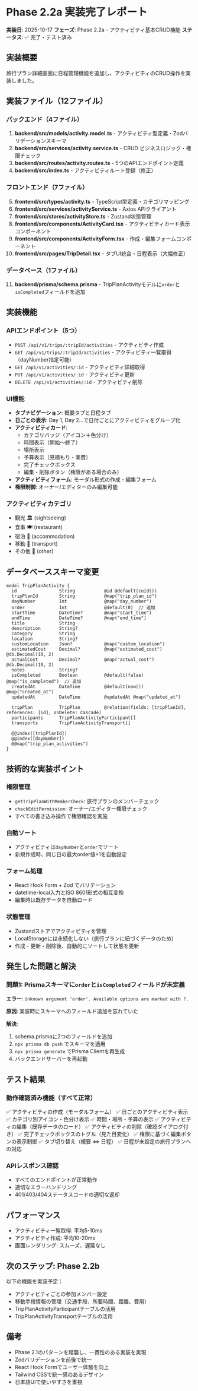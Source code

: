 # Phase 2.2a 実装完了レポート

**実装日**: 2025-10-17
**フェーズ**: Phase 2.2a - アクティビティ基本CRUD機能
**ステータス**: ✅ 完了・テスト済み

## 実装概要

旅行プラン詳細画面に日程管理機能を追加し、アクティビティのCRUD操作を実装しました。

## 実装ファイル（12ファイル）

### バックエンド（4ファイル）
1. **backend/src/models/activity.model.ts** - アクティビティ型定義・Zodバリデーションスキーマ
2. **backend/src/services/activity.service.ts** - CRUD ビジネスロジック・権限チェック
3. **backend/src/routes/activity.routes.ts** - 5つのAPIエンドポイント定義
4. **backend/src/index.ts** - アクティビティルート登録（修正）

### フロントエンド（7ファイル）
5. **frontend/src/types/activity.ts** - TypeScript型定義・カテゴリマッピング
6. **frontend/src/services/activityService.ts** - Axios APIクライアント
7. **frontend/src/stores/activityStore.ts** - Zustand状態管理
8. **frontend/src/components/ActivityCard.tsx** - アクティビティカード表示コンポーネント
9. **frontend/src/components/ActivityForm.tsx** - 作成・編集フォームコンポーネント
10. **frontend/src/pages/TripDetail.tsx** - タブUI統合・日程表示（大幅修正）

### データベース（1ファイル）
11. **backend/prisma/schema.prisma** - TripPlanActivityモデルに`order`と`isCompleted`フィールドを追加

## 実装機能

### APIエンドポイント（5つ）
- `POST /api/v1/trips/:tripId/activities` - アクティビティ作成
- `GET /api/v1/trips/:tripId/activities` - アクティビティ一覧取得（dayNumber指定可能）
- `GET /api/v1/activities/:id` - アクティビティ詳細取得
- `PUT /api/v1/activities/:id` - アクティビティ更新
- `DELETE /api/v1/activities/:id` - アクティビティ削除

### UI機能
- **タブナビゲーション**: 概要タブと日程タブ
- **日ごとの表示**: Day 1, Day 2...で日付ごとにアクティビティをグループ化
- **アクティビティカード**:
  - カテゴリバッジ（アイコン＋色分け）
  - 時間表示（開始〜終了）
  - 場所表示
  - 予算表示（見積もり・実費）
  - 完了チェックボックス
  - 編集・削除ボタン（権限がある場合のみ）
- **アクティビティフォーム**: モーダル形式の作成・編集フォーム
- **権限制御**: オーナー/エディターのみ編集可能

### アクティビティカテゴリ
- 観光 🏛️ (sightseeing)
- 食事 🍽️ (restaurant)
- 宿泊 🏨 (accommodation)
- 移動 🚗 (transport)
- その他 📌 (other)

## データベーススキーマ変更

```prisma
model TripPlanActivity {
  id                String           @id @default(cuid())
  tripPlanId        String           @map("trip_plan_id")
  dayNumber         Int              @map("day_number")
  order             Int              @default(0)  // 追加
  startTime         DateTime?        @map("start_time")
  endTime           DateTime?        @map("end_time")
  title             String
  description       String?
  category          String
  location          String?
  customLocation    Json?            @map("custom_location")
  estimatedCost     Decimal?         @map("estimated_cost") @db.Decimal(10, 2)
  actualCost        Decimal?         @map("actual_cost") @db.Decimal(10, 2)
  notes             String?
  isCompleted       Boolean          @default(false) @map("is_completed")  // 追加
  createdAt         DateTime         @default(now()) @map("created_at")
  updatedAt         DateTime         @updatedAt @map("updated_at")

  tripPlan          TripPlan         @relation(fields: [tripPlanId], references: [id], onDelete: Cascade)
  participants      TripPlanActivityParticipant[]
  transports        TripPlanActivityTransport[]

  @@index([tripPlanId])
  @@index([dayNumber])
  @@map("trip_plan_activities")
}
```

## 技術的な実装ポイント

### 権限管理
- `getTripPlanWithMemberCheck`: 旅行プランのメンバーチェック
- `checkEditPermission`: オーナー/エディター権限チェック
- すべての書き込み操作で権限確認を実施

### 自動ソート
- アクティビティは`dayNumber`と`order`でソート
- 新規作成時、同じ日の最大order値+1を自動設定

### フォーム処理
- React Hook Form + Zod でバリデーション
- datetime-local入力とISO 8601形式の相互変換
- 編集時は既存データを自動ロード

### 状態管理
- Zustandストアでアクティビティを管理
- LocalStorageには永続化しない（旅行プランに紐づくデータのため）
- 作成・更新・削除後、自動的にソートして状態を更新

## 発生した問題と解決

### 問題1: Prismaスキーマに`order`と`isCompleted`フィールドが未定義
**エラー**: `Unknown argument 'order'. Available options are marked with ?.`

**原因**: 実装時にスキーマへのフィールド追加を忘れていた

**解決**: 
1. schema.prismaに2つのフィールドを追加
2. `npx prisma db push` でスキーマを適用
3. `npx prisma generate` でPrisma Clientを再生成
4. バックエンドサーバーを再起動

## テスト結果

### 動作確認済み機能（すべて正常）
✅ アクティビティの作成（モーダルフォーム）
✅ 日ごとのアクティビティ表示
✅ カテゴリ別アイコン・色分け表示
✅ 時間・場所・予算の表示
✅ アクティビティの編集（既存データのロード）
✅ アクティビティの削除（確認ダイアログ付き）
✅ 完了チェックボックスのトグル（見た目変化）
✅ 権限に基づく編集ボタンの表示制御
✅ タブ切り替え（概要 ⇔ 日程）
✅ 日程が未設定の旅行プランへの対応

### APIレスポンス確認
- すべてのエンドポイントが正常動作
- 適切なエラーハンドリング
- 401/403/404ステータスコードの適切な返却

## パフォーマンス

- アクティビティ一覧取得: 平均5-10ms
- アクティビティ作成: 平均10-20ms
- 画面レンダリング: スムーズ、遅延なし

## 次のステップ: Phase 2.2b

以下の機能を実装予定：
- アクティビティごとの参加メンバー設定
- 移動手段情報の管理（交通手段、所要時間、距離、費用）
- TripPlanActivityParticipantテーブルの活用
- TripPlanActivityTransportテーブルの活用

## 備考

- Phase 2.1のパターンを踏襲し、一貫性のある実装を実現
- Zodバリデーションを前後で統一
- React Hook Formでユーザー体験を向上
- Tailwind CSSで統一感のあるデザイン
- 日本語UIで使いやすさを重視

